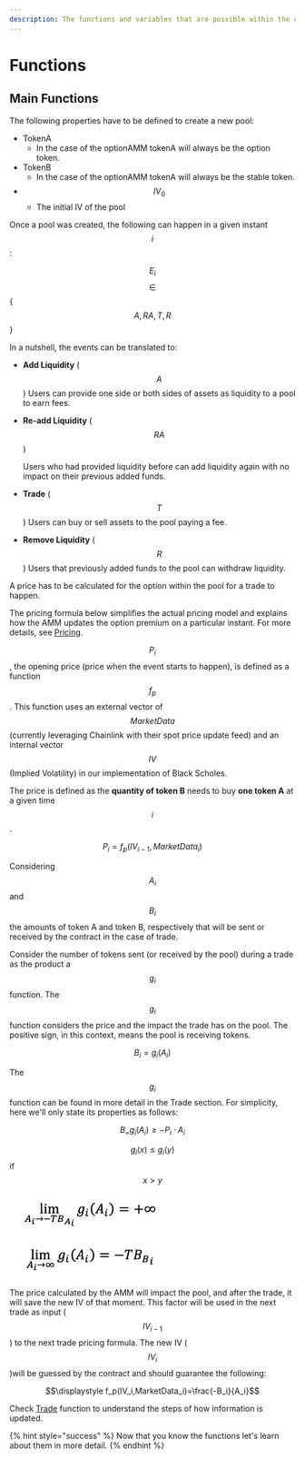 ```yaml
---
description: The functions and variables that are possible within the options AMM.
---
```


# Functions

## Main Functions

The following properties have to be defined to create a new pool:

* TokenA
  * In the case of the optionAMM tokenA will always be the option token.
* TokenB
  * In the case of the optionAMM tokenA will always be the stable token.
* $$IV_0$$
  * The initial IV of the pool

Once a pool was created, the following can happen in a given instant $$i$$:

$$E_i $$$$∈ $$ {$${A, RA, T, R}$$ }

In a nutshell, the events can be translated to:

* **Add Liquidity** \($$A$$\) Users can provide one side or both sides of assets as liquidity to a pool to earn fees.
* **Re-add Liquidity** \($$RA$$\)

  Users who had provided liquidity before can add liquidity again with no impact on their previous added funds. 

* **Trade** \($$T$$\) Users can buy or sell assets to the pool paying a fee.
* **Remove Liquidity** \($$R$$\) Users that previously added funds to the pool can withdraw liquidity.

  
A price has to be calculated for the option within the pool for a trade to happen.

The pricing formula below simplifies the actual pricing model and explains how the AMM updates the option premium on a particular instant. For more details, see [Pricing](https://app.gitbook.com/@pods-finance-1/s/teste/~/drafts/-MN6HaWpBmzbOVxj8TTa/options-amm-overview/optionamm/pricing). 

$$P_i$$, the opening price \(price when the event starts to happen\), is defined as a function $$f_p$$. This function uses an external vector of $$MarketData$$ \(currently leveraging Chainlink with their spot price update feed\) and an internal vector $$IV$$\(Implied Volatility\) in our implementation of Black Scholes.  

The price is defined as the **quantity of token B** needs to buy **one token A** at a given time $$i$$ .

$$P_i=f_p(IV_{i-1},MarketData_i)$$ 

Considering $$A_i $$ and $$B_i$$ the amounts of token A and token B, respectively that will be sent or received by the contract in the case of trade.

Consider the number of tokens sent \(or received by the pool\) during a trade as the product a $$g_i$$function. The $$g_i$$ function considers the price and the impact the trade has on the pool. The positive sign, in this context, means the pool is receiving tokens.

$$B_i=g_i(A_i)$$ 

The $$g_i$$ function can be found in more detail in the Trade section. For simplicity, here we'll only state its properties as follows:

$$B_=g_i(A_i)≥-P_i\cdot A_i$$ 

$$g_i (x)≤g_i (y) $$ if $$ x>y$$ 

![](../../../.gitbook/assets/screen-shot-2020-11-29-at-12.04.15-am.png)

The price calculated by the AMM will impact the pool, and after the trade, it will save the new IV of that moment. This factor will be used in the next trade as input \($$IV_{i-1}$$\) to the next trade pricing formula. The new IV \($$IV_i$$\)will be guessed by the contract and should guarantee the following:

$$\displaystyle f_p(IV_i,MarketData_i)=\frac{-B_i}{A_i}$$

 Check [Trade](https://app.gitbook.com/@pods-finance-1/s/teste/~/drafts/-MN6HaWpBmzbOVxj8TTa/options-amm-overview/optionamm/functions/trade) function to understand the steps of how information is updated.

{% hint style="success" %}
Now that you know the functions let's learn about them in more detail.
{% endhint %}


